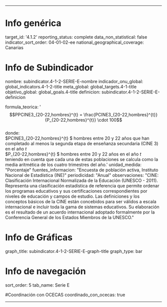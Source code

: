 ---

# Info genérica
target_id: '4.1.2'
reporting_status: complete
data_non_statistical: false
indicator_sort_order: 04-01-02-ee
national_geographical_coverage: Canarias

# Info de Subindicador
nombre: subindicator.4-1-2-SERIE-E-nombre
indicador_onu_global: global_indicators.4-1-2-title
meta_global: global_targets.4-1-title
objetivo_global: global_goals.4-title
definicion: subindicator.4-1-2-SERIE-E-definicion

formula_teorica: '$$PPCINE3_{20-22,hombres}^{t} = \frac{PCINE3_{20-22,hombres}^{t}}{P_{20-22,hombres}^{t}} \cdot 100$$ <br>
donde: <br>
$PCINE3_{20-22,hombres}^{t} $ hombres entre 20 y 22 años que han completado al menos la segunda etapa de enseñanza secundaria (CINE 3) en el año $t$<br>
$P_{20-22,hombres}^{t} $ hombres entre 20 y 22 años en el año $t$ <br>
teniendo en cuenta que cada una de estas poblaciones se calcula como la media aritmética de los cuatro trimestres del año.'
unidad_medida: "Porcentaje"
fuentes_informacion: "Encuesta de población activa, Instituto Nacional de Estadística (INE)"
periodicidad: "Anual"
observaciones: "CINE: Clasificación Internacional Normalizada de la Educación (UNESCO - 2011). Representa una clasificación estadística de referencia que permite ordenar los programas educativos y sus certificaciones correspondientes por niveles de educación y campos de estudio. Las definiciones y los conceptos básicos de la CINE están concebidos para ser válidos a escala internacional e incluir toda la gama de sistemas educativos. Su elaboración es el resultado de un acuerdo internacional adoptado formalmente por la Conferencia General de los Estados Miembros de la UNESCO."


# Info de Gráficas
graph_title: subindicator.4-1-2-SERIE-E-graph-title
graph_type: bar

# Info de navegación
sort_order: 5
tab_name: Serie E

#Coordinación con OCECAS
coordinado_con_ocecas: true

---